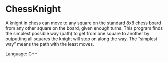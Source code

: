 # ChessKnight
A knight in chess can move to any square on the standard 8x8 chess board from any other square on the board, given enough turns. This program finds the simplest possible way (path) to get from one square to another by outputting all squares the knight will stop on along the way. The “simplest way” means the path with the least moves. 

Language: C++

